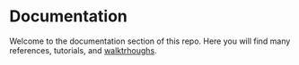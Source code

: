 # Documentation

Welcome to the documentation section of this repo.
Here you will find many references, tutorials, and [walktrhoughs](walktrhoughs).

